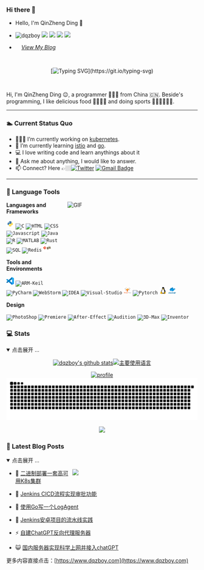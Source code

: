 ### Hi there 👋
- Hello, I'm QinZheng Ding 👋
- ![dqzboy](https://komarev.com/ghpvc/?username=dqzboy) [![](https://visitor-badge.laobi.icu/badge?page_id=dqzboy.dqzboy)](https://visitor-badge.laobi.icu/badge?page_id=dqzboy.dqzboy)
[![](https://img.shields.io/github/stars/dqzboy?color=fefb7b&logo=Undertale)](https://github-readme-stats.vercel.app/api?username=dqzboy&hide_title=false&hide_border=true&show_icons=true&include_all_commits=true&line_height=20&bg_color=0,EC6C6C,FFD479,FFFC79,73FA79&theme=graywhite&locale=cn)
[![](https://img.shields.io/github/followers/dqzboy?color=27da6b&logo=Handshake)](https://github.com/dqzboy?tab=followers)
[![](https://img.shields.io/badge/%E5%8D%9A%E5%AE%A2-%E6%B5%85%E6%97%B6%E5%85%89%E5%8D%9A%E5%AE%A2-d7b1bf?logo=Blogger)](https://www.dqzboy.com)

- &nbsp; &nbsp; *[View My Blog](https://www.dqzboy.com/)*
<br />

<div align="center">

[![Typing SVG](https://readme-typing-svg.herokuapp.com?font=Handlee&center=true&vCenter=true&width=500&height=60&lines=The+traveler+often+arrives%2C+and+the+doer+often+succeeds.)](https://git.io/typing-svg)

<img src="https://camo.githubusercontent.com/82291b0fe831bfc6781e07fc5090cbd0a8b912bb8b8d4fec0696c881834f81ac/68747470733a2f2f70726f626f742e6d656469612f394575424971676170492e676966"
width="800"  height="3">

</div>


Hi, I'm QinZheng Ding 😉, a programmer 👨🏻‍💻 from China 🇨🇳. Beside's programming, I like delicious food 🥗🥩🌮🍣 and doing sports 🏃⛹️‍♂️🏋🏼‍♂️.

---

### 🏊 Current Status Quo

- 👨🏻‍💻 I’m currently working on [kubernetes](https://github.com/kubernetes/kubernetes).
- 🌱 I’m currently learning [istio](https://github.com/istio/istio) and [go](https://github.com/golang/go).
- 💻 I love writing code and learn anythings about it
- 💬 Ask me about anything, I would like to answer.
- 📫 Connect? Here 👉🏼[![Twitter](https://img.shields.io/badge/-Twitter-222222?style=flat-square&logo=twitter&logoColor=white&link=https://twitter.com/EngincanVeske)](https://twitter.com/dqzboy/) 
[![Gmail Badge](https://img.shields.io/badge/-gmail-c14438?style=flat-square&logo=Gmail&logoColor=white&link=mailto:coolboydqz@gmail.com)](mailto:coolboydqz@gmail.com)

---

### 🧰 Language Tools

<img align="right" alt="GIF" src="https://user-images.githubusercontent.com/42825450/235350359-f5b6bebd-655c-4975-9d52-1db012d579bf.gif?raw=true" width="343" height="220" title="Do what you like, and do it best!"> 

**Languages and Frameworks**

<code><img height="20" src="https://raw.githubusercontent.com/github/explore/80688e429a7d4ef2fca1e82350fe8e3517d3494d/topics/python/python.png" alt="Python" title="Python"></code>
<code><img height="20" src="https://img.icons8.com/color/48/000000/c-programming.png" alt="C" title="C"></code>
<code><img height="20" src="https://img.icons8.com/color/48/000000/html-5--v1.png" alt="HTML" title="HTML"></code>
<code><img height="20" src="https://img.icons8.com/dusk/64/000000/css3.png" alt="CSS" title="CSS"></code>
<code><img height="20" src="https://img.icons8.com/dusk/64/000000/javascript-logo.png" alt="Javascript" title="Javascript"></code>
<code><img height="20" src="https://img.icons8.com/color/48/000000/java-coffee-cup-logo--v1.png" alt="Java" title="Java"></code>
<code><img height="20" src="https://img.icons8.com/external-becris-lineal-color-becris/64/000000/external-r-data-science-becris-lineal-color-becris.png" alt="R" title="R"></code>
<code><img height="20" src="https://img.icons8.com/fluency/48/000000/matlab.png" alt="MATLAB" title="MATLAB"></code>
<code><img height="20" src="https://img.icons8.com/external-tal-revivo-shadow-tal-revivo/48/000000/external-rust-is-a-multi-paradigm-system-programming-language-logo-shadow-tal-revivo.png" alt="Rust" title="Rust"></code>
<code><img height="20" src="https://img.icons8.com/external-soft-fill-juicy-fish/60/000000/external-sql-coding-and-development-soft-fill-soft-fill-juicy-fish.png" alt="SQL" title="SQL"></code>
<code><img height="20" src="https://img.icons8.com/color/48/000000/redis.png" alt="Redis" title="Redis"></code>
<code><img height="20" src="https://raw.githubusercontent.com/github/explore/80688e429a7d4ef2fca1e82350fe8e3517d3494d/topics/git/git.png" alt="Git" title="Git"></code>

**Tools and Environments**

<code><img height="20" src="https://raw.githubusercontent.com/github/explore/80688e429a7d4ef2fca1e82350fe8e3517d3494d/topics/visual-studio-code/visual-studio-code.png" alt="VSCode" title="VSCode"></code>
<code><img height="20" src="https://user-images.githubusercontent.com/29084184/128668555-59d96329-2e64-4370-bfdc-89bf7a12aea8.png" alt="ARM-Keil" title="ARM-Keil"></code>
<code><img height="20" src="https://img.icons8.com/color/48/000000/pycharm.png" alt="PyCharm" title="PyCharm"></code>
<code><img height="20" src="https://img.icons8.com/color/48/000000/webstorm.png" alt="WebStorm" title="WebStorm"></code>
<code><img height="20" src="https://img.icons8.com/color/48/000000/intellij-idea.png" alt="IDEA" title="IDEA"></code>
<code><img height="20" src="https://img.icons8.com/color/48/000000/visual-studio.png" alt="Visual-Studio" title="Visual-Studio"></code>
<code><img height="20" src="https://raw.githubusercontent.com/github/explore/80688e429a7d4ef2fca1e82350fe8e3517d3494d/topics/tensorflow/tensorflow.png" alt="TensorFlow" title="TensorFlow"></code>
<code><img height="20" src="Res/Icon/pytorch.png" alt="Pytorch" title="Pytorch"></code>
<code><img height="20" src="https://raw.githubusercontent.com/github/explore/80688e429a7d4ef2fca1e82350fe8e3517d3494d/topics/linux/linux.png" alt="Linux" title="Linux"></code>
<code><img height="20" src="https://raw.githubusercontent.com/github/explore/80688e429a7d4ef2fca1e82350fe8e3517d3494d/topics/docker/docker.png" alt="Docker" title="Docker"></code>
<br>

**Design**

<code><img height="20" src="https://img.icons8.com/color/50/000000/adobe-photoshop.png" alt="PhotoShop" title="PhotoShop"></code>
<code><img height="20" src="https://img.icons8.com/color/48/000000/adobe-premiere-pro.png" alt="Premiere" title="Premiere"></code>
<code><img height="20" src="https://img.icons8.com/color/48/000000/adobe-after-effects.png" alt="After-Effect" title="After-Effect"></code>
<code><img height="20" src="https://img.icons8.com/color/48/000000/adobe-audition.png" alt="Audition" title="Audition"></code>
<code><img height="20" src="https://img.icons8.com/color/48/000000/3ds-max.png" alt="3D-Max" title="3D-Max"></code>
<code><img height="20" src="https://img.icons8.com/fluency/48/000000/autodesk-inventor-2020.png" alt="Inventor" title="Inventor"></code>



### 💻 Stats

<details open>
<summary>点击展开 ...</summary>

<div align="center">


[![dqzboy's github stats](https://github-readme-stats.vercel.app/api?username=dqzboy&hide_title=false&hide_border=true&show_icons=true&include_all_commits=true&line_height=20&bg_color=0,EC6C6C,FFD479,FFFC79,73FA79&theme=graywhite&locale=cn)](https://github-readme-stats.vercel.app/api?username=dqzboy&hide_title=false&hide_border=true&show_icons=true&include_all_commits=true&line_height=20&bg_color=0,EC6C6C,FFD479,FFFC79,73FA79&theme=graywhite&locale=cn)[![主要使用语言](https://github-readme-stats.vercel.app/api/top-langs/?username=dqzboy&hide_title=false&hide=c&hide_border=true&layout=compact&bg_color=0,73FA79,73FDFF,D783FF&theme=graywhite&locale=cn)](https://github-readme-stats.vercel.app/api/top-langs/?username=dqzboy&hide_title=false&hide=c&hide_border=true&layout=compact&bg_color=0,73FA79,73FDFF,D783FF&theme=graywhite&locale=cn)

[![profile](https://github-profile-trophy.vercel.app/?username=dqzboy&theme=algolia&column=8)](https://github-profile-trophy.vercel.app/?username=dqzboy&theme=algolia&column=8)
[![snake](./assets/github-contribution-grid-snake.svg)](https://raw.githubusercontent.com/dqzboy/dqzboy/main/assets/github-contribution-grid-snake.svg)

[![](https://activity-graph.herokuapp.com/graph?username=dqzboy&theme=github)](https://activity-graph.herokuapp.com/graph?username=dqzboy&theme=github)
</div>

</details>


### 📝 Latest Blog Posts

<details open>
<summary>点击展开 ...</summary>

<img align='right' src="https://tva4.sinaimg.cn/large/008k1Yt0ly1h4no500obvg30fk0bo1cn.gif" width="330" />

<!-- BLOG-POST-LIST:START -->
- 🐻 [二进制部署一套高可用K8s集群](https://www.dqzboy.com/cloud/k8s) 

- 🎃 [Jenkins CICD流程实现审批功能](https://www.dqzboy.com/9686.html) 

- 🚀 [使用Go写一个LogAgent](https://www.dqzboy.com/10345.html) 

- 🌋 [Jenkins安卓项目的流水线实践](https://www.dqzboy.com/9674.html) 

- ⚡ [自建ChatGPT反向代理服务器](https://www.dqzboy.com/13935.html) 

- 😺 [国内服务器实现科学上网并接入chatGPT](https://www.dqzboy.com/13754.html) 
<!-- BLOG-POST-LIST:END -->

更多内容直接点击：[https://www.dqzboy.com](https://www.dqzboy.com)

</details>
